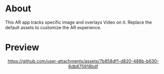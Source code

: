 # About

This AR app tracks specific image and overlays Video on it. Replace the default assets to customize the AR experience.

# Preview

<div align="center">

https://github.com/user-attachments/assets/7b858df1-d820-488b-b630-6db875918bdf

</div>
